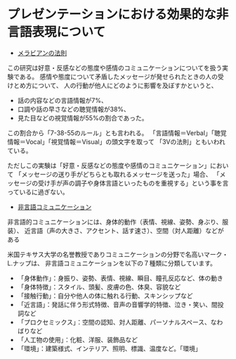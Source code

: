 # プレゼンテーションにおける効果的な非言語表現について

- [メラビアンの法則](https://ja.wikipedia.org/wiki/%E3%83%A1%E3%83%A9%E3%83%93%E3%82%A2%E3%83%B3%E3%81%AE%E6%B3%95%E5%89%87)

この研究は好意・反感などの態度や感情のコミュニケーションについてを扱う実験である。
感情や態度について矛盾したメッセージが発せられたときの人の受けとめ方について、
人の行動が他人にどのように影響を及ぼすかというと、

* 話の内容などの言語情報が7%、
* 口調や話の早さなどの聴覚情報が38%、
* 見た目などの視覚情報が55%の割合であった。

この割合から「7-38-55のルール」とも言われる。
「言語情報＝Verbal」「聴覚情報＝Vocal」「視覚情報＝Visual」の頭文字を取って
「3Vの法則」ともいわれている。

ただしこの実験は「好意・反感などの態度や感情のコミュニケーション」において
「メッセージの送り手がどちらとも取れるメッセージを送った」場合、
「メッセージの受け手が声の調子や身体言語といったものを重視する」という事を言っているに過ぎない。


- [非言語コミュニケーション](https://ja.wikipedia.org/wiki/%E9%9D%9E%E8%A8%80%E8%AA%9E%E3%82%B3%E3%83%9F%E3%83%A5%E3%83%8B%E3%82%B1%E3%83%BC%E3%82%B7%E3%83%A7%E3%83%B3)

非言語的コミュニケーションには、身体的動作（表情、視線、姿勢、身ぶり、服装）、
近言語（声の大きさ、アクセント、話す速さ）、空間（対人距離）などがある

米国テキサス大学の名誉教授でありコミュニケーションの分野で名高いマーク・L.ナップは、
非言語コミュニケーションを以下の７種類に分類しています。

* 「身体動作」：身振り、姿勢、表情、視線、瞬目、瞳孔反応など、体の動き
* 「身体特徴」：スタイル、頭髪、皮膚の色、体臭、容貌など
* 「接触行動」：自分や他人の体に触れる行動、スキンシップなど
* 「近言語」：発話に伴う形式特徴、音声の音響学的特徴、泣き・笑い、間投詞など
* 「プロクセミックス」：空間の認知、対人距離、パーソナルスペース、なわばりなど
* 「人工物の使用」：化粧、洋服、装飾品など
* 「環境」：建築様式、インテリア、照明、標識、温度など。「環境」
